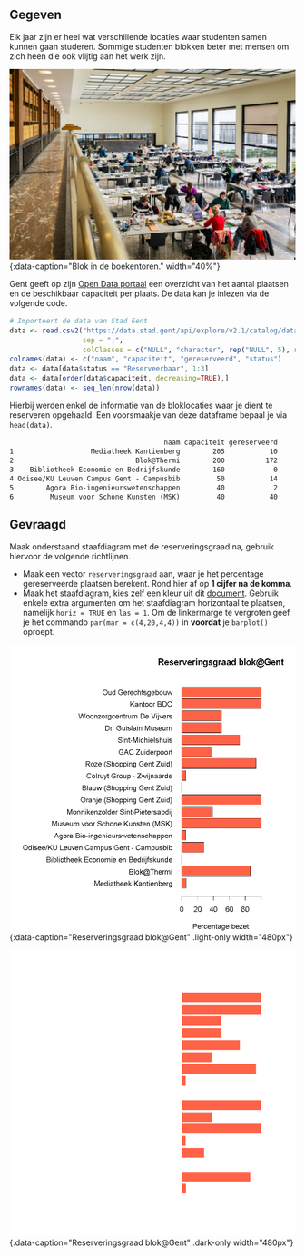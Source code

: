 ## Gegeven
Elk jaar zijn er heel wat verschillende locaties waar studenten samen kunnen gaan studeren. Sommige studenten blokken beter met mensen om zich heen die ook vlijtig aan het werk zijn.

![Blok in de boekentoren.](media/blok_boekentoren.jpg "Blok in de boekentoren."){:data-caption="Blok in de boekentoren." width="40%"}

Gent geeft op zijn <a href="https://data.stad.gent/explore/dataset/bloklocaties-gent/table/" target="_blank">Open Data portaal</a> een overzicht van het aantal plaatsen en de beschikbaar capaciteit per plaats. De data kan je inlezen via de volgende code.

```R
# Importeert de data van Stad Gent
data <- read.csv2("https://data.stad.gent/api/explore/v2.1/catalog/datasets/bloklocaties-gent/exports/csv",
                  sep = ";",
                  colClasses = c("NULL", "character", rep("NULL", 5), rep("numeric", 2), rep("NULL", 4), "character", rep("NULL", 5)) )
colnames(data) <- c("naam", "capaciteit", "gereserveerd", "status")
data <- data[data$status == "Reserveerbaar", 1:3]
data <- data[order(data$capaciteit, decreasing=TRUE),]
rownames(data) <- seq_len(nrow(data))
```

Hierbij werden enkel de informatie van de bloklocaties waar je dient te reserveren opgehaald. Een voorsmaakje van deze dataframe bepaal je via `head(data)`.

```
                                      naam capaciteit gereserveerd
1                   Mediatheek Kantienberg        205           10
2                              Blok@Thermi        200          172
3    Bibliotheek Economie en Bedrijfskunde        160            0
4 Odisee/KU Leuven Campus Gent - Campusbib         50           14
5        Agora Bio-ingenieurswetenschappen         40            2
6         Museum voor Schone Kunsten (MSK)         40           40
```

## Gevraagd

Maak onderstaand staafdiagram met de reserveringsgraad na, gebruik hiervoor de volgende richtlijnen.

- Maak een vector `reserveringsgraad` aan, waar je het percentage gereserveerde plaatsen berekent. Rond hier af op **1 cijfer na de komma**.
- Maak het staafdiagram, kies zelf een kleur uit dit <a href="http://www.stat.columbia.edu/~tzheng/files/Rcolor.pdf" target="_blank">document</a>. Gebruik enkele extra argumenten om het staafdiagram horizontaal te plaatsen, namelijk `horiz = TRUE` en `las = 1`. Om de linkermarge te vergroten geef je het commando `par(mar = c(4,20,4,4))` in **voordat** je `barplot()` oproept.

![Reserveringsgraad blok@Gent](media/plot.png "Reserveringsgraad blok@Gent."){:data-caption="Reserveringsgraad blok@Gent" .light-only width="480px"}

![Reserveringsgraad blok@Gent](media/plot_dark.png "Reserveringsgraad blok@Gent."){:data-caption="Reserveringsgraad blok@Gent" .dark-only width="480px"}
